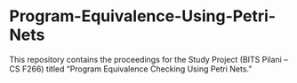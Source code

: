 # Program-Equivalence-Using-Petri-Nets

This repository contains the proceedings for the Study Project (BITS Pilani – CS F266) titled “Program Equivalence Checking Using Petri Nets.”
